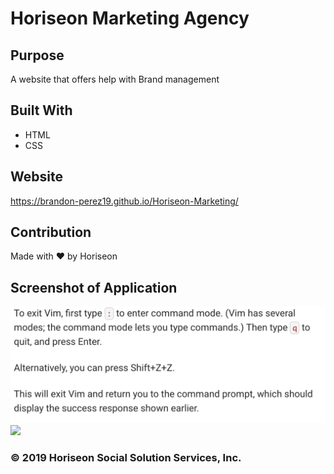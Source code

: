 # Horiseon Marketing Agency

## Purpose
A website that offers help with Brand management

## Built With
* HTML
* CSS

## Website
https://brandon-perez19.github.io/Horiseon-Marketing/

## Contribution
Made with ❤️️ by Horiseon

## Screenshot of Application
![](assets/images/screen-shot-1.png)
![](assets/images/screen-shot-2.png)


### © 2019 Horiseon Social Solution Services, Inc.

